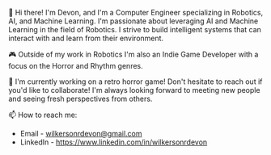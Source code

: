 👋 Hi there! I'm Devon, and I'm a Computer Engineer specializing in Robotics, AI, and Machine Learning. I'm passionate about leveraging AI and Machine Learning in the field of Robotics. I strive to build intelligent systems that can interact with and learn from their environment.

🎮 Outside of my work in Robotics I'm also an Indie Game Developer with a focus on the Horror and Rhythm genres.

🔭 I'm currently working on a retro horror game! Don't hesitate to reach out if you'd like to collaborate! I'm always looking forward to meeting new people and seeing fresh perspectives from others.

📫 How to reach me:
- Email - wilkersonrdevon@gmail.com
- LinkedIn - https://www.linkedin.com/in/wilkersonrdevon

<!---
wilkersonrdevon/wilkersonrdevon is a ✨ special ✨ repository because its `README.md` (this file) appears on your GitHub profile.
You can click the Preview link to take a look at your changes.
--->
